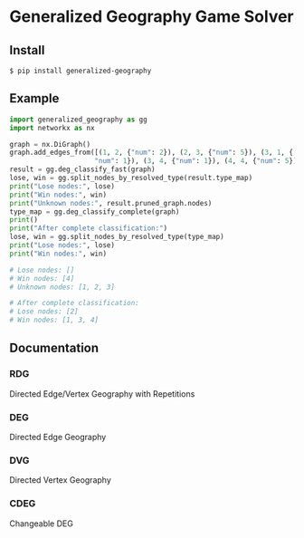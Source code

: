 # Generalized Geography Game Solver

## Install

```console
$ pip install generalized-geography
```

## Example

```python
import generalized_geography as gg
import networkx as nx

graph = nx.DiGraph()
graph.add_edges_from([(1, 2, {"num": 2}), (2, 3, {"num": 5}), (3, 1, {
                     "num": 1}), (3, 4, {"num": 1}), (4, 4, {"num": 5})])
result = gg.deg_classify_fast(graph)
lose, win = gg.split_nodes_by_resolved_type(result.type_map)
print("Lose nodes:", lose)
print("Win nodes:", win)
print("Unknown nodes:", result.pruned_graph.nodes)
type_map = gg.deg_classify_complete(graph)
print()
print("After complete classification:")
lose, win = gg.split_nodes_by_resolved_type(type_map)
print("Lose nodes:", lose)
print("Win nodes:", win)

# Lose nodes: []
# Win nodes: [4]
# Unknown nodes: [1, 2, 3]

# After complete classification:
# Lose nodes: [2]
# Win nodes: [1, 3, 4]
```

## Documentation

### RDG

Directed Edge/Vertex Geography with Repetitions

### DEG

Directed Edge Geography

### DVG

Directed Vertex Geography

### CDEG

Changeable DEG
